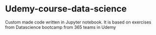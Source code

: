 # Udemy-course-data-science
Custom made code written in Jupyter notebook. It is based on exercises from Datascience bootcamp from 365 teams in Udemy

